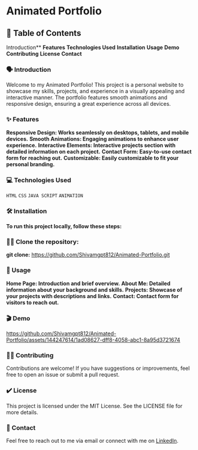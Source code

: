 # Animated Portfolio

## 📖 Table of Contents
Introduction**
**Features**
**Technologies Used**
**Installation**
**Usage**
**Demo**
**Contributing**
**License**
**Contact**

### 🗣️ Introduction
Welcome to my Animated Portfolio! This project is a personal website to showcase my skills, projects, and experience in a visually appealing and interactive manner. The portfolio features smooth animations and responsive design, ensuring a great experience across all devices.

### ✨ Features
**Responsive Design: Works seamlessly on desktops, tablets, and mobile devices.**
**Smooth Animations: Engaging animations to enhance user experience.**
**Interactive Elements: Interactive projects section with detailed information on each project.**
**Contact Form: Easy-to-use contact form for reaching out.**
**Customizable: Easily customizable to fit your personal branding.**

### 💻 Technologies Used
`HTML` `CSS` `JAVA SCRIPT` `ANIMATION`

### 🛠️ Installation
**To run this project locally, follow these steps:**

### 👬🏻 Clone the repository:
**git clone:** https://github.com/Shivamgpt812/Animated-Portfolio.git

### 🎯 Usage
**Home Page: Introduction and brief overview.**
**About Me: Detailed information about your background and skills.**
**Projects: Showcase of your projects with descriptions and links.**
**Contact: Contact form for visitors to reach out.**

### 🎬 Demo
https://github.com/Shivamgpt812/Animated-Portfolio/assets/144247614/1ad08627-dff8-4058-abc1-8a95d3721674

### 🤝🏻 Contributing
Contributions are welcome! If you have suggestions or improvements, feel free to open an issue or submit a pull request.

### ✔️ License
This project is licensed under the MIT License. See the LICENSE file for more details.

### 📩 Contact
Feel free to reach out to me via email or connect with me on [LinkedIn](https://www.linkedin.com/in/shivam-gupta-637b94288/).



